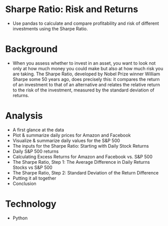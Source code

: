 # Sharpe Ratio: Risk and Returns
* Use pandas to calculate and compare profitability and risk of different investments using the Sharpe Ratio.

# Background
* When you assess whether to invest in an asset, you want to look not only at how much money you could make but also at how much risk you are taking. The Sharpe Ratio, developed by Nobel Prize winner William Sharpe some 50 years ago, does precisely this: it compares the return of an investment to that of an alternative and relates the relative return to the risk of the investment, measured by the standard deviation of returns.

# Analysis
* A first glance at the data
* Plot & summarize daily prices for Amazon and Facebook
* Visualize & summarize daily values for the S&P 500
* The inputs for the Sharpe Ratio: Starting with Daily Stock Returns
* Daily S&P 500 returns
* Calculating Excess Returns for Amazon and Facebook vs. S&P 500
* The Sharpe Ratio, Step 1: The Average Difference in Daily Returns Stocks vs S&P 500
* The Sharpe Ratio, Step 2: Standard Deviation of the Return Difference
* Putting it all together
* Conclusion

# Technology
* Python
